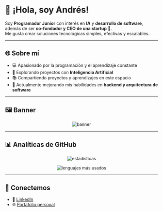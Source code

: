 # 👋 ¡Hola, soy Andrés!

Soy **Programador Junior** con interés en **IA** y **desarrollo de software**, además de ser **co-fundador y CEO de una startup** 🚀.  
Me gusta crear soluciones tecnológicas simples, efectivas y escalables.  

---

## 🌐 Sobre mí
- 💻 Apasionado por la programación y el aprendizaje constante  
- 🤖 Explorando proyectos con **Inteligencia Artificial**  
- 📚 Compartiendo proyectos y aprendizajes en este espacio  
- 🌱 Actualmente mejorando mis habilidades en **backend y arquitectura de software**  

---

## 🖼️ Banner
<p align="center">
  <img src="https://placehold.co/900x200?text=Bienvenido+a+mi+GitHub&font=roboto" alt="banner">
</p>

---

## 📊 Analíticas de GitHub
<p align="center">
  <img src="https://github-readme-stats.vercel.app/api?username=TU-USUARIO&show_icons=true&theme=tokyonight" alt="estadísticas">
</p>

<p align="center">
  <img src="https://github-readme-stats.vercel.app/api/top-langs/?username=TU-USUARIO&layout=compact&theme=tokyonight" alt="lenguajes más usados">
</p>

---

## 🤝 Conectemos
- 💼 [LinkedIn](https://www.linkedin.com/in/tuusuario)  
- 🌐 [Portafolio personal](https://tu-dominio.com)  

